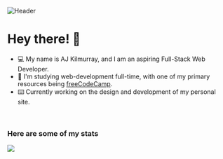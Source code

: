 ![Header](https://imgur.com/BaW8tJS.jpg)
<br>
<h1>Hey there! 👋</h1>
<ul>
  <li>💻 My name is AJ Kilmurray, and I am an aspiring Full-Stack Web Developer.</li>
  <li>📝 I'm studying web-development full-time, with one of my primary resources being <a href="https://www.freecodecamp.org/">freeCodeCamp</a>.</li>
  <li>⌨️ Currently working on the design and development of my personal site.</li>
</ul>
<br>
<h3>Here are some of my stats</h3>
<p><img align="center" src="https://github-readme-streak-stats.herokuapp.com/?user=ajkilmurray&theme=dark"></p>
